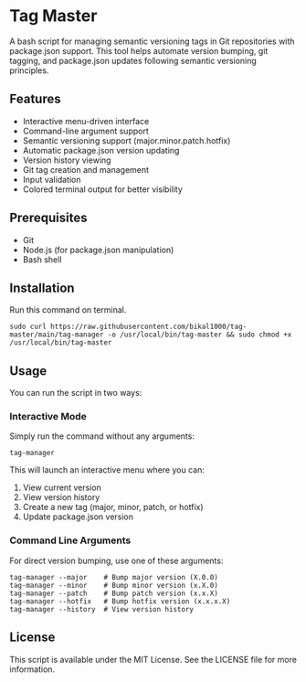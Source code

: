 # Tag Master

A bash script for managing semantic versioning tags in Git repositories with package.json support. This tool helps automate version bumping, git tagging, and package.json updates following semantic versioning principles.

## Features

- Interactive menu-driven interface
- Command-line argument support
- Semantic versioning support (major.minor.patch.hotfix)
- Automatic package.json version updating
- Version history viewing
- Git tag creation and management
- Input validation
- Colored terminal output for better visibility

## Prerequisites

- Git
- Node.js (for package.json manipulation)
- Bash shell

## Installation

Run this command on terminal.

```shell
sudo curl https://raw.githubusercontent.com/bikal1000/tag-master/main/tag-manager -o /usr/local/bin/tag-master && sudo chmod +x /usr/local/bin/tag-master
```
## Usage

You can run the script in two ways:

### Interactive Mode

Simply run the command without any arguments:

```shell
tag-manager
```

This will launch an interactive menu where you can:
1. View current version
2. View version history
3. Create a new tag (major, minor, patch, or hotfix)
4. Update package.json version

### Command Line Arguments

For direct version bumping, use one of these arguments:

```shell
tag-manager --major    # Bump major version (X.0.0)
tag-manager --minor    # Bump minor version (x.X.0)
tag-manager --patch    # Bump patch version (x.x.X)
tag-manager --hotfix   # Bump hotfix version (x.x.x.X)
tag-manager --history  # View version history
```

## License
This script is available under the MIT License. See the LICENSE file for more information.
